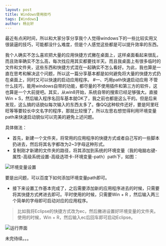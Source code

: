 ```yaml
---
layout: post
title: Windows使用技巧
tags: [Windows]
author: 杨比轩
---
```


最近有点闲时间，所以和大家分享分享我个人觉得windows下的一些比较实用又很装逼的技巧，可能都没什么难度，但是个人感觉这些都是可以提升效率的东西。

我个人确实不怎么喜欢把大量的应用快捷方式撇在桌面上，这样桌面看起来很乱，而且效率确实不怎么高，每次找应用其实都要找半天。而且我桌面上有很多临时的文件和文件夹，这些东西和快捷方式混在一起确实不怎么看好。为此，我也算是一直在思考和解决这个问题，所以这一篇分享基本都是如何避免将大量的快捷方式扔在桌面上，同时又可以快速的启动应用程序。
#一、巧用path快速启动应用
不管什么技巧，能用windows自带的功能，都尽量的不使用插件和第三方的软件，这也算是一个大前提吧。其实，从win8开始，系统自带的搜索已经足够强大。直接Win + S，然后输入程序名回车基本就OK了，我之前也都是这么干的。但是后来发现，这么搞的话貌似每次输入的东西太多了。像QQ这种软件还好，要是阿里旺旺等等要较长中文名字的程序，那就比较慢了，所以左思右想觉得利用环境变量path来快速启动貌似可以完美的避免上述问题。

具体做法：
- 首先，新建一个文件夹，将常用的应用程序的快捷方式或者自己写的一些脚本扔进去，然后将其名字都改为2~3字母这种形式。
- 复制刚才新建的文件夹的路径，将其添加到系统的环境变量（我的电脑右键-属性-高级系统设置-高级选项卡-环境变量-path）path下，如图：

![环境变量设置](http://upload-images.jianshu.io/upload_images/1156415-b4364b4e58e33598.png?imageMogr2/auto-orient/strip%7CimageView2/2/w/1240)

要是出问题，可以百度下如何添加环境变量path即可。
- 接下来设置工作基本完成了，之后需要添加新的应用程序进去的时候，只需要将其快捷方式拷进去即可。平时使用的时候，只需要Win + R ，然后输入两三个简单的字母即可启动对应的应用程序。
> 比如我将Eclipse的快捷方式改为ec，然后撇进设置好环境变量的文件夹。使用的时候，Win + R，然后输入ec后回车即可启动Eclipse。

![运行界面](http://upload-images.jianshu.io/upload_images/1156415-491b9671f8981f67.png?imageMogr2/auto-orient/strip%7CimageView2/2/w/1240)

未完待续。。。
